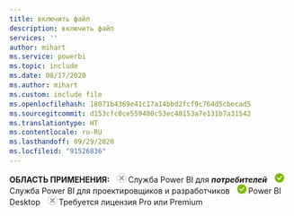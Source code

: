 ```yaml
---
title: включить файл
description: включить файл
services: ''
author: mihart
ms.service: powerbi
ms.topic: include
ms.date: 08/17/2020
ms.author: mihart
ms.custom: include file
ms.openlocfilehash: 18071b4369e41c17a14bbd2fcf9c764d5cbecad5
ms.sourcegitcommit: d153cfc0ce559480c53ec48153a7e131b7a31542
ms.translationtype: HT
ms.contentlocale: ru-RU
ms.lasthandoff: 09/29/2020
ms.locfileid: "91526836"
---
```

<Token>**ОБЛАСТЬ ПРИМЕНЕНИЯ:** ![Не применяется.](media/no.png)Служба Power BI для ***потребителей*** ![Применяется.](media/yes.png)Служба Power BI для проектировщиков и разработчиков ![Применяется.](media/yes.png)Power BI Desktop ![Не применяется.](media/no.png)Требуется лицензия Pro или Premium </Token>